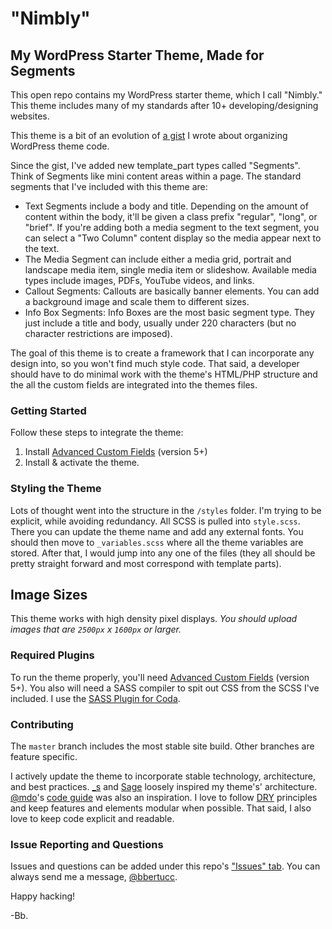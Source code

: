 # "Nimbly"
## My WordPress Starter Theme, Made for Segments

This open repo contains my WordPress starter theme, which I call "Nimbly." This theme includes many of my standards after 10+ developing/designing websites.

This theme is a bit of an evolution of [a gist] I wrote about organizing WordPress theme code. 

Since the gist, I've added new template_part types called "Segments". Think of Segments  like mini content areas  within a page. The standard segments that I've included with this theme are:
- Text Segments include a body and title. Depending on the amount of content within the body, it'll be given a class prefix "regular", "long", or "brief". If you're adding both a media segment to the text segment, you can  select a "Two Column" content display so the media appear next to the text.
- The Media Segment can include either a media grid, portrait and landscape media item, single media item or slideshow. Available media types include images, PDFs, YouTube videos, and links.
- Callout Segments: Callouts are basically banner elements. You can add a background image and scale them to different sizes.
- Info Box Segments: Info Boxes are the most basic segment type. They just include a title and body, usually under 220 characters (but no character restrictions are imposed).

The goal of this theme is to create a framework that I can incorporate any design into, so you won't find much style code. That said, a developer should have to do minimal work with the theme's HTML/PHP structure and the all the custom fields are integrated into the themes files.

### Getting Started
Follow these steps to integrate the theme:
1. Install [Advanced Custom Fields] (version 5+)
2. Install & activate the theme.

### Styling the Theme
Lots of thought went into the structure in the `/styles` folder. I'm trying to be explicit, while avoiding redundancy. All SCSS is pulled into `style.scss`. There you can update the theme name and add any external fonts. You should then move to `_variables.scss` where all the theme variables are stored. After that, I would jump into any one of the files (they all should be pretty straight forward and most correspond with template parts).

## Image Sizes
This theme works with high density pixel displays. *You should upload images that are `2500px` x `1600px` or larger.* 

### Required Plugins
To run the theme properly, you'll need [Advanced Custom Fields] (version 5+). You also will need a SASS compiler to spit out CSS from the SCSS I've included. I use the [SASS Plugin for Coda].

### Contributing
The `master` branch includes the most stable site build. Other branches are feature specific. 

I actively update the theme to incorporate stable technology, architecture, and best practices. [_s] and [Sage] loosely inspired my theme's' architecture. [@mdo]'s [code guide] was also an inspiration. I love to follow [DRY] principles and keep features and elements modular when possible. That said, I also love to keep code explicit and readable.

### Issue Reporting and Questions
Issues and questions can be added under this repo's ["Issues" tab]. You can always send me a message, [@bbertucc].

Happy hacking!

-Bb.

[a gist]:https://gist.github.com/bbertucc/0918e342a8c981e78e88e714cde1e9d5
[Advanced Custom Fields]:https://www.advancedcustomfields.com/
[acf-page_content.json]:https://github.com/bbertucc/bb-starter-theme/blob/master/acf-page_content.json
[Sage]:https://github.com/roots/sage
[_s]:https://github.com/Automattic/_s
[@bbertucc]:https://github.com/bbertucc
[SASS Plugin for Coda]:https://github.com/keegnotrub/coda-sass-plugin
[DRY]:https://en.wikipedia.org/wiki/Don%27t_repeat_yourself
[code guide]:http://codeguide.co/
[@mdo]:https://github.com/mdo
["Issues" tab]:https://github.com/bbertucc/bb-starter-theme/issues
